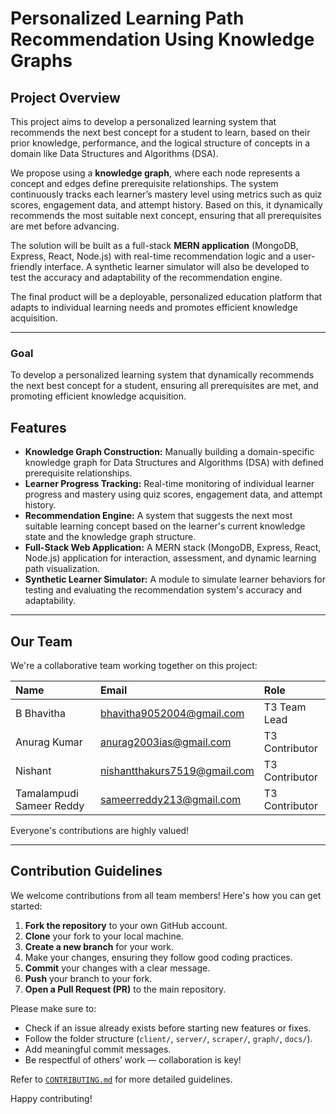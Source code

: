# Personalized Learning Path Recommendation Using Knowledge Graphs

## Project Overview

This project aims to develop a personalized learning system that recommends the next best concept for a student to learn, based on their prior knowledge, performance, and the logical structure of concepts in a domain like Data Structures and Algorithms (DSA).

We propose using a **knowledge graph**, where each node represents a concept and edges define prerequisite relationships. The system continuously tracks each learner’s mastery level using metrics such as quiz scores, engagement data, and attempt history. Based on this, it dynamically recommends the most suitable next concept, ensuring that all prerequisites are met before advancing.

The solution will be built as a full-stack **MERN application** (MongoDB, Express, React, Node.js) with real-time recommendation logic and a user-friendly interface. A synthetic learner simulator will also be developed to test the accuracy and adaptability of the recommendation engine.

The final product will be a deployable, personalized education platform that adapts to individual learning needs and promotes efficient knowledge acquisition.

---

### Goal

To develop a personalized learning system that dynamically recommends the next best concept for a student, ensuring all prerequisites are met, and promoting efficient knowledge acquisition.

## Features

* **Knowledge Graph Construction:** Manually building a domain-specific knowledge graph for Data Structures and Algorithms (DSA) with defined prerequisite relationships.
* **Learner Progress Tracking:** Real-time monitoring of individual learner progress and mastery using quiz scores, engagement data, and attempt history.
* **Recommendation Engine:** A system that suggests the next most suitable learning concept based on the learner's current knowledge state and the knowledge graph structure.
* **Full-Stack Web Application:** A MERN stack (MongoDB, Express, React, Node.js) application for interaction, assessment, and dynamic learning path visualization.
* **Synthetic Learner Simulator:** A module to simulate learner behaviors for testing and evaluating the recommendation system's accuracy and adaptability.

---

## Our Team

We're a collaborative team working together on this project:

| Name | Email | Role |
| :----------------------- | :---------------------------- | :---------------- |
| B Bhavitha | bhavitha9052004@gmail.com | T3 Team Lead |
| Anurag Kumar | anurag2003ias@gmail.com | T3 Contributor |
| Nishant | nishantthakurs7519@gmail.com | T3 Contributor |
| Tamalampudi Sameer Reddy | sameerreddy213@gmail.com | T3 Contributor |

Everyone's contributions are highly valued!

---

## Contribution Guidelines

We welcome contributions from all team members! Here's how you can get started:

1.  **Fork the repository** to your own GitHub account.
2.  **Clone** your fork to your local machine.
3.  **Create a new branch** for your work.
4.  Make your changes, ensuring they follow good coding practices.
5.  **Commit** your changes with a clear message.
6.  **Push** your branch to your fork.
7.  **Open a Pull Request (PR)** to the main repository.

Please make sure to:
* Check if an issue already exists before starting new features or fixes.
* Follow the folder structure (`client/`, `server/`, `scraper/`, `graph/`, `docs/`).
* Add meaningful commit messages.
* Be respectful of others’ work — collaboration is key!

Refer to [`CONTRIBUTING.md`](CONTRIBUTING.md) for more detailed guidelines.

Happy contributing!